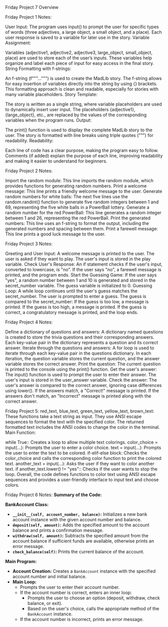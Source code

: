 Friday Project 7 Overview

Friday Project 1 Notes:

User Input:
The program uses input() to prompt the user for specific types of words (three adjectives, a large object, a small object, and a place).
Each user response is saved to a variable for later use in the story.
Variable Assignment:

Variables (adjective1, adjective2, adjective3, large_object, small_object, place) are used to store each of the user’s inputs.
These variables help organize and label each piece of input for easy access in the final story.
String Formatting with f-strings:

An f-string (f"""...""") is used to create the MadLib story.
The f-string allows for easy insertion of variables directly into the string by using {} brackets.
This formatting approach is clean and readable, especially for stories with many variable placeholders.
Story Template:

The story is written as a single string, where variable placeholders are used to dynamically insert user input.
The placeholders {adjective1}, {large_object}, etc., are replaced by the values of the corresponding variables when the program runs.
Output:

The print() function is used to display the complete MadLib story to the user.
The story is formatted with line breaks using triple quotes (""") for readability.
Readability:

Each line of code has a clear purpose, making the program easy to follow.
Comments (if added) explain the purpose of each line, improving readability and making it easier to understand for beginners.


Friday Project 2 Notes:

Import the random module: This line imports the random module, which provides functions for generating random numbers.
Print a welcome message: This line prints a friendly welcome message to the user.
Generate random numbers for white balls:
The next five lines use the random.randint() function to generate five random integers between 1 and 69, representing the five white balls in a PowerBall lottery.
Generate a random number for the red PowerBall:
This line generates a random integer between 1 and 26, representing the red PowerBall.
Print the generated numbers:
This line uses an f-string to format the output, including the generated numbers and spacing between them.
Print a farewell message:
This line prints a good luck message to the user.


Friday Project 3 Notes:

Greeting and User Input:
A welcome message is printed to the user.
The user is asked if they want to play.
The user's input is stored in the play variable.
Check User's Response:
An if statement checks if the user's input, converted to lowercase, is "no".
If the user says "no", a farewell message is printed, and the program ends.
Start the Guessing Game:
If the user says "yes", a random number between 1 and 10 is generated and stored in the secret_number variable.
The guess variable is initialized to 0.
Guessing Loop:
A while loop continues until the user's guess matches the secret_number.
The user is prompted to enter a guess.
The guess is compared to the secret_number:
If the guess is too low, a message is printed.
If the guess is too high, a message is printed.
If the guess is correct, a congratulatory message is printed, and the loop ends.


Friday Project 4 Notes:

Define a dictionary of questions and answers:
A dictionary named questions is created to store the trivia questions and their corresponding answers.
Each key-value pair in the dictionary represents a question and its correct answer.
Iterate through the questions and answers:
A for loop is used to iterate through each key-value pair in the questions dictionary.
In each iteration, the question variable stores the current question, and the answer variable stores the correct answer.
Print the question:
The current question is printed to the console using the print() function.
Get the user's answer:
The input() function is used to prompt the user to enter their answer. The user's input is stored in the user_answer variable.
Check the answer:
The user's answer is compared to the correct answer, ignoring case differences using lower().
If the answers match, a "Correct!" message is printed.
If the answers don't match, an "Incorrect" message is printed along with the correct answer.

Friday Project 5:
red_text, blue_text, green_text, yellow_text, brown_text:
These functions take a text string as input.
They use ANSI escape sequences to format the text with the specified color.
The returned formatted text includes the ANSI codes to change the color in the terminal.
Main Function:

while True:: Creates a loop to allow multiple text colorings.
color_choice = input(...): Prompts the user to enter a color choice.
text = input(...): Prompts the user to enter the text to be colored.
if-elif-else block:
Checks the color_choice and calls the corresponding color function to print the colored text.
another_text = input(...): Asks the user if they want to color another text.
if another_text.lower() != "yes":: Checks if the user wants to stop the loop.
Overall, the code defines functions to color text using ANSI escape sequences and provides a user-friendly interface to input text and choose colors.


Friday Project 6 Notes:
**Summary of the Code:**

**BankAccount Class:**

* **`__init__(self, account_number, balance)`:** Initializes a new bank account instance with the given account number and balance.
* **`deposit(self, amount)`:** Adds the specified amount to the account balance and prints a confirmation message.
* **`withdraw(self, amount)`:** Subtracts the specified amount from the account balance if sufficient funds are available, otherwise prints an error message.
* **`check_balance(self)`:** Prints the current balance of the account.

**Main Program:**

* **Account Creation:** Creates a `BankAccount` instance with the specified account number and initial balance.
* **Main Loop:**
  - Prompts the user to enter their account number.
  - If the account number is correct, enters an inner loop:
    - Prompts the user to choose an option (deposit, withdraw, check balance, or exit).
    - Based on the user's choice, calls the appropriate method of the `BankAccount` instance.
  - If the account number is incorrect, prints an error message.



